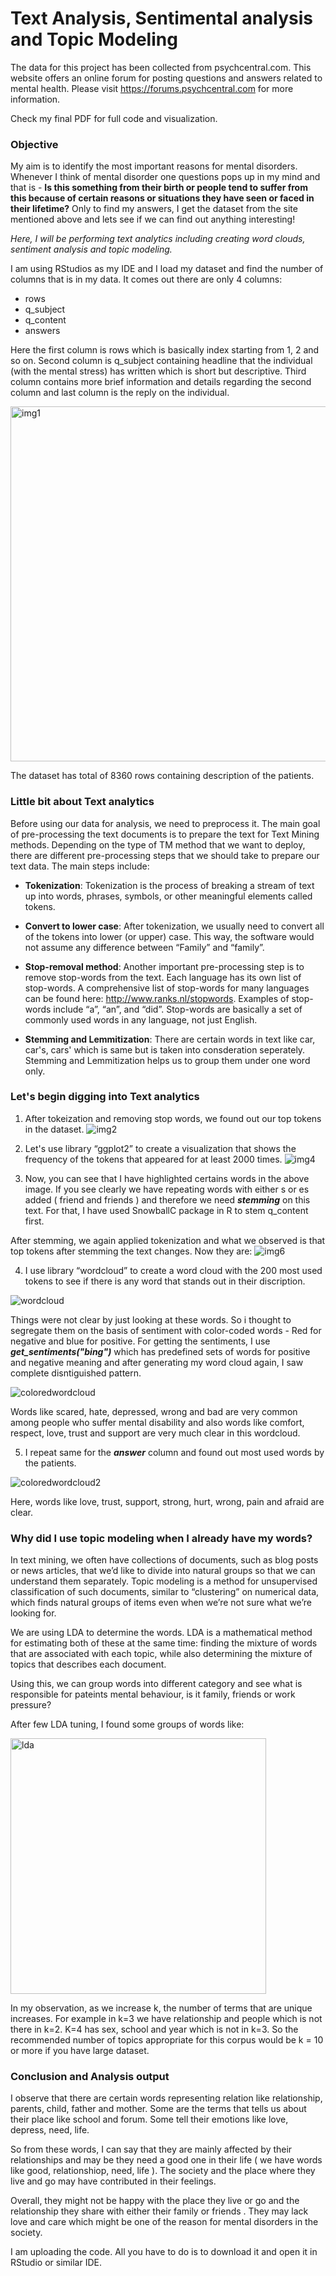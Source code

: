 # Text Analysis, Sentimental analysis and Topic Modeling
The data for this project has been collected from psychcentral.com. This website offers an online forum for posting questions and answers related to mental health. Please visit https://forums.psychcentral.com for more information. 

Check my final PDF for full code and visualization.
### Objective

My aim is to identify the most important reasons for mental disorders. Whenever I think of mental disorder one questions pops up in my mind and that is - **Is this something from their birth or people tend to suffer from this because of certain reasons or situations they have seen or faced in their lifetime?** Only to find my answers, I get the dataset from the site mentioned above and lets see if we can find out anything interesting!

*Here, I will be performing text analytics including creating word clouds, sentiment analysis and topic modeling.*

I am using RStudios as my IDE and I load my dataset and find the number of columns that is in my data. It comes out there are only 4 columns:
- rows
- q_subject
- q_content
- answers

Here the first column is rows which is basically index starting from 1, 2 and so on. Second column is q_subject containing headline that the individual (with the mental stress) has written which is short but descriptive. Third column contains more brief information and details regarding the second column and last column is the reply on the individual.

<img width="568" alt="img1" src="https://user-images.githubusercontent.com/13045656/77357261-3a226300-6d1e-11ea-8635-9cd5d5657e5c.PNG">

The dataset has total of 8360 rows containing description of the patients. 

### Little bit about Text analytics

Before using our data for analysis, we need to preprocess it. The main goal of pre-processing the text documents is to prepare the text for Text Mining methods. Depending on the type of TM method that we want to deploy, there are different pre-processing steps that we should take to prepare our text data. The main steps include:

- **Tokenization**: Tokenization is the process of breaking a stream of text up into words, phrases, symbols, or other meaningful elements called tokens.

- **Convert to lower case**: After tokenization, we usually need to convert all of the tokens into lower (or upper) case. This way, the software would not assume any difference between “Family” and “family”.

- **Stop-removal method**: Another important pre-processing step is to remove stop-words from the text. Each language has its own list of stop-words. A comprehensive list of stop-words for many languages can be found here: http://www.ranks.nl/stopwords. Examples of stop-words include “a”, “an”, and “did”. Stop-words are basically a set of commonly used words in any language, not just English.

- **Stemming and Lemmitization**: There are certain words in text like car, car's, cars' which is same but is taken into consderation seperately. Stemming and Lemmitization helps us to group them under one word only.

### Let's begin digging into Text analytics

1. After tokeization and removing stop words, we found out our top tokens in the dataset.
![img2](https://user-images.githubusercontent.com/13045656/77357949-5ffc3780-6d1f-11ea-8587-ce0bccaaf2bf.png)

2. Let's use library “ggplot2” to create a visualization that shows the frequency of the tokens that appeared for at least 2000 times. 
![img4](https://user-images.githubusercontent.com/13045656/77358422-368fdb80-6d20-11ea-9eed-5d6f78188677.png)

3. Now, you can see that I have highlighted certains words in the above image. If you see clearly we have repeating words with either s or es added ( friend and friends ) and therefore we need ***stemming*** on this text. For that, I have used SnowballC package in R to stem q_content first.

After stemming, we again applied tokenization and what we observed is that top tokens after stemming the text changes. Now they are:
![img6](https://user-images.githubusercontent.com/13045656/77364680-2a5d4b80-6d2b-11ea-8817-c89718cce0e1.png)

4. I use library “wordcloud” to create a word cloud with the 200 most used tokens to see if there is any word that stands out in their discription.

![wordcloud](https://user-images.githubusercontent.com/13045656/77364821-65f81580-6d2b-11ea-853f-fbb0df14729e.png)

Things were not clear by just looking at these words. So i thought to segregate them on the basis of sentiment with color-coded words - Red for negative and blue for positive. For getting the sentiments, I use ***get_sentiments("bing")*** which has predefined sets of words for positive and negative meaning and after generating my word cloud again, I saw complete disntiguished pattern.

![coloredwordcloud](https://user-images.githubusercontent.com/13045656/77365094-e159c700-6d2b-11ea-9367-767317aa93af.png)

Words like scared, hate, depressed, wrong and bad are very common among people who suffer mental disability and also words like comfort, respect, love, trust and support are very much clear in this wordcloud.

5. I repeat same for the ***answer*** column and found out most used words by the patients.

![coloredwordcloud2](https://user-images.githubusercontent.com/13045656/77365295-401f4080-6d2c-11ea-9954-43ba8c298b4a.png)

Here, words like love, trust, support, strong, hurt, wrong, pain and afraid are clear.


### Why did I use topic modeling when I already have my words?

In text mining, we often have collections of documents, such as blog posts or news articles, that we’d like to divide into natural groups so that we can understand them separately. Topic modeling is a method for unsupervised classification of such documents, similar to “clustering” on numerical data, which finds natural groups of items even when we’re not sure what we’re looking for.

We are using LDA to determine the words. LDA is a mathematical method for estimating both of these at the same time: finding the mixture of words that are associated with each topic, while also determining the mixture of topics that describes each document. 

Using this, we can group words into different category and see what is responsible for pateints mental behaviour, is it family, friends or work pressure?

After few LDA tuning, I found some groups of words like:

<img width="409" alt="lda" src="https://user-images.githubusercontent.com/13045656/77367233-19630900-6d30-11ea-94ca-22de3a199b3b.PNG">

In my observation, as we increase k, the number of terms that are unique increases. For example in k=3 we have relationship and people which is not there in k=2. K=4 has sex, school and year which is not in k=3. So the recommended number of topics appropriate for this corpus would be k = 10 or more if you have large dataset.

### Conclusion and Analysis output

I observe that there are certain words representing relation like relationship, parents, child, father and mother. Some are the terms that tells us about their place like school and forum. Some tell their emotions like love, depress, need, life.

So from these words, I can say that they are mainly affected by their relationships and may be they need a good one in their life ( we have words like good, relationshiop, need, life ). The society and the place where they live and go may have contributed in their feelings. 

Overall, they might not be happy with the place they live or go and the relationship they share with either their family or friends . They may lack love and care which might be one of the reason for mental disorders in the society.

I am uploading the code. All you have to do is to download it and open it in RStudio or similar IDE.









































       
